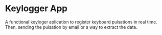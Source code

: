 # Keylogger App
A functional keyloger aplication to register keyboard pulsations in real time. Then, sending the pulsation by email or a way to extract the data.



